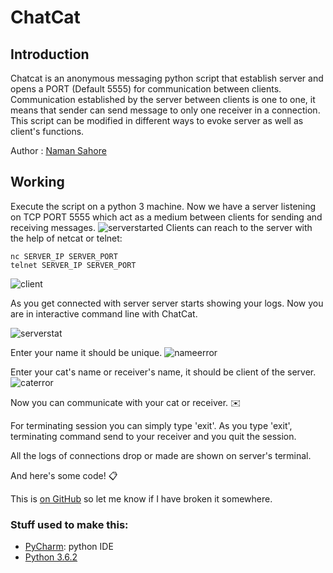 # ChatCat


## Introduction 


Chatcat is an anonymous messaging python script that establish server and opens a PORT (Default 5555) for communication between clients. Communication established by the server between clients is one to one, it means that sender can send message to only one receiver in a connection. This script can be modified in different ways to evoke server as well as client's functions. 

Author		:	[Naman Sahore](https://github.com/namansahore) 


## Working

Execute the script on a python 3 machine. Now we have a server listening on TCP PORT 5555 which act as a medium between clients for sending and receiving messages.
![serverstarted](https://user-images.githubusercontent.com/30320729/29249328-e07444da-804a-11e7-83b9-7aede8605096.JPG)
Clients can reach to the server with the help of netcat or telnet:

	nc SERVER_IP SERVER_PORT
    telnet SERVER_IP SERVER_PORT

![client](https://user-images.githubusercontent.com/30320729/29249331-fe1b7ce2-804a-11e7-9aac-e13fb667c0f0.JPG)

As you get connected with server server starts showing your logs. Now you are in interactive command line with ChatCat.

![serverstat](https://user-images.githubusercontent.com/30320729/29249366-86d50f80-804b-11e7-8d06-78b16a03f1ce.JPG)


Enter your name it should be unique.
![nameerror](https://user-images.githubusercontent.com/30320729/29249402-aa6b6682-804c-11e7-92f1-109eafc3cc4e.JPG)

Enter your cat's name or receiver's name, it should be client of the server.
![caterror](https://user-images.githubusercontent.com/30320729/29249403-b8c19314-804c-11e7-9117-11ade01d3245.JPG)

Now you can communicate with your cat or receiver. :envelope:

For terminating session you can simply type 'exit'. As you type 'exit', terminating command send to your receiver and you quit the session.

All the logs of connections drop or made are shown on server's terminal.

And here's some code! :clipboard:


This is [on GitHub](https://raw.githubusercontent.com/namansahore/ChatCat/master/ChatCat.py) so let me know if I have broken it somewhere.



### Stuff used to make this:

 * [PyCharm](https://www.jetbrains.com/pycharm/): python IDE
 * [Python 3.6.2](https://www.python.org/)
